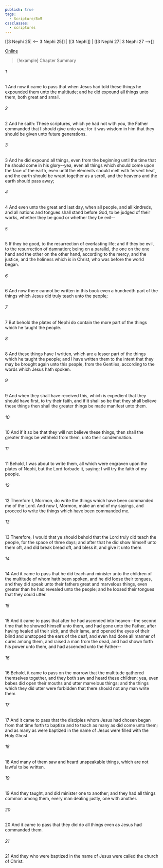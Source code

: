 ```yaml
---
publish: true
tags:
  - Scripture/BoM
cssclasses:
  - scriptures
---
```

[[3 Nephi 25| <-- 3 Nephi 25]] | [[3 Nephi]] | [[3 Nephi 27| 3 Nephi 27 -->]]

[Online](https://churchofjesuschrist.org/study/scriptures/bofm/3-ne/26?lang=eng)

>[!example] Chapter Summary
>
###### 1
1 And now it came to pass that when Jesus had told these things he expounded them unto the multitude; and he did expound all things unto them, both great and small.
###### 2
2 And he saith: These scriptures, which ye had not with you, the Father commanded that I should give unto you; for it was wisdom in him that they should be given unto future generations.
###### 3
3 And he did expound all things, even from the beginning until the time that he should come in his glory--yea, even all things which should come upon the face of the earth, even until the elements should melt with fervent heat, and the earth should be wrapt together as a scroll, and the heavens and the earth should pass away;
###### 4
4 And even unto the great and last day, when all people, and all kindreds, and all nations and tongues shall stand before God, to be judged of their works, whether they be good or whether they be evil--
###### 5
5 If they be good, to the resurrection of everlasting life; and if they be evil, to the resurrection of damnation; being on a parallel, the one on the one hand and the other on the other hand, according to the mercy, and the justice, and the holiness which is in Christ, who was before the world began.
###### 6
6 And now there cannot be written in this book even a hundredth part of the things which Jesus did truly teach unto the people;
###### 7
7 But behold the plates of Nephi do contain the more part of the things which he taught the people.
###### 8
8 And these things have I written, which are a lesser part of the things which he taught the people; and I have written them to the intent that they may be brought again unto this people, from the Gentiles, according to the words which Jesus hath spoken.
###### 9
9 And when they shall have received this, which is expedient that they should have first, to try their faith, and if it shall so be that they shall believe these things then shall the greater things be made manifest unto them.
###### 10
10 And if it so be that they will not believe these things, then shall the greater things be withheld from them, unto their condemnation.
###### 11
11 Behold, I was about to write them, all which were engraven upon the plates of Nephi, but the Lord forbade it, saying: I will try the faith of my people.
###### 12
12 Therefore I, Mormon, do write the things which have been commanded me of the Lord. And now I, Mormon, make an end of my sayings, and proceed to write the things which have been commanded me.
###### 13
13 Therefore, I would that ye should behold that the Lord truly did teach the people, for the space of three days; and after that he did show himself unto them oft, and did break bread oft, and bless it, and give it unto them.
###### 14
14 And it came to pass that he did teach and minister unto the children of the multitude of whom hath been spoken, and he did loose their tongues, and they did speak unto their fathers great and marvelous things, even greater than he had revealed unto the people; and he loosed their tongues that they could utter.
###### 15
15 And it came to pass that after he had ascended into heaven--the second time that he showed himself unto them, and had gone unto the Father, after having healed all their sick, and their lame, and opened the eyes of their blind and unstopped the ears of the deaf, and even had done all manner of cures among them, and raised a man from the dead, and had shown forth his power unto them, and had ascended unto the Father--
###### 16
16 Behold, it came to pass on the morrow that the multitude gathered themselves together, and they both saw and heard these children; yea, even babes did open their mouths and utter marvelous things; and the things which they did utter were forbidden that there should not any man write them.
###### 17
17 And it came to pass that the disciples whom Jesus had chosen began from that time forth to baptize and to teach as many as did come unto them; and as many as were baptized in the name of Jesus were filled with the Holy Ghost.
###### 18
18 And many of them saw and heard unspeakable things, which are not lawful to be written.
###### 19
19 And they taught, and did minister one to another; and they had all things common among them, every man dealing justly, one with another.
###### 20
20 And it came to pass that they did do all things even as Jesus had commanded them.
###### 21
21 And they who were baptized in the name of Jesus were called the church of Christ.



